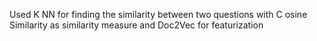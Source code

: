 Used K NN for finding the similarity between two questions with C osine Similarity as similarity measure and Doc2Vec for featurization